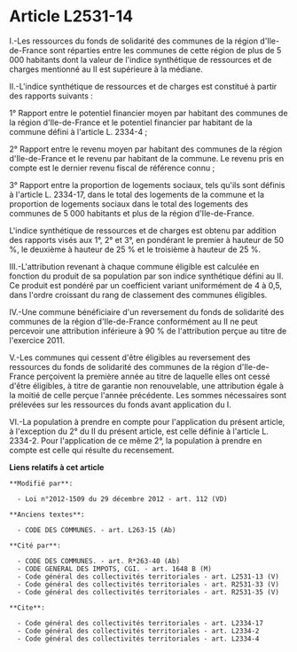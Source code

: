 # Article L2531-14

I.-Les ressources du fonds de solidarité des communes de la région d'Ile-de-France sont réparties entre les communes de cette
région de plus de 5 000 habitants dont la valeur de l'indice synthétique de ressources et de charges mentionné au II est
supérieure à la médiane. 

II.-L'indice synthétique de ressources et de charges est constitué à partir des rapports suivants : 

1° Rapport entre le potentiel financier moyen par habitant des communes de la région d'Ile-de-France et le potentiel
financier par habitant de la commune défini à l'article L. 2334-4 ; 

2° Rapport entre le revenu moyen par habitant des communes de la région d'Ile-de-France et le revenu par habitant de la
commune. Le revenu pris en compte est le dernier revenu fiscal de référence connu ; 

3° Rapport entre la proportion de logements sociaux, tels qu'ils sont définis à l'article L. 2334-17, dans le total des
logements de la commune et la proportion de logements sociaux dans le total des logements des communes de 5 000 habitants et
plus de la région d'Ile-de-France. 

L'indice synthétique de ressources et de charges est obtenu par addition des rapports visés aux 1°, 2° et 3°, en pondérant le
premier à hauteur de 50 %, le deuxième à hauteur de 25 % et le troisième à hauteur de 25 %. 

III.-L'attribution revenant à chaque commune éligible est calculée en fonction du produit de sa population par son indice
synthétique défini au II. Ce produit est pondéré par un coefficient variant uniformément de 4 à 0,5, dans l'ordre croissant
du rang de classement des communes éligibles. 

IV.-Une commune bénéficiaire d'un reversement du fonds de solidarité des communes de la région d'Ile-de-France conformément
au II ne peut percevoir une attribution inférieure à 90 % de l'attribution perçue au titre de l'exercice 2011. 

V.-Les communes qui cessent d'être éligibles au reversement des ressources du fonds de solidarité des communes de la région
d'Ile-de-France perçoivent la première année au titre de laquelle elles ont cessé d'être éligibles, à titre de garantie non
renouvelable, une attribution égale à la moitié de celle perçue l'année précédente. Les sommes nécessaires sont prélevées sur
les ressources du fonds avant application du I. 

VI.-La population à prendre en compte pour l'application du présent article, à l'exception du 2° du II du présent article,
est celle définie à l'article L. 2334-2. Pour l'application de ce même 2°, la population à prendre en compte est celle qui
résulte du recensement.

**Liens relatifs à cet article**

	**Modifié par**:

	  - Loi n°2012-1509 du 29 décembre 2012 - art. 112 (VD)

	**Anciens textes**:

	  - CODE DES COMMUNES. - art. L263-15 (Ab)

	**Cité par**:

	  - CODE DES COMMUNES. - art. R*263-40 (Ab)
	  - CODE GENERAL DES IMPOTS, CGI. - art. 1648 B (M)
	  - Code général des collectivités territoriales - art. L2531-13 (V)
	  - Code général des collectivités territoriales - art. R2531-33 (V)
	  - Code général des collectivités territoriales - art. R2531-35 (V)

	**Cite**:

	  - Code général des collectivités territoriales - art. L2334-17
	  - Code général des collectivités territoriales - art. L2334-2
	  - Code général des collectivités territoriales - art. L2334-4
